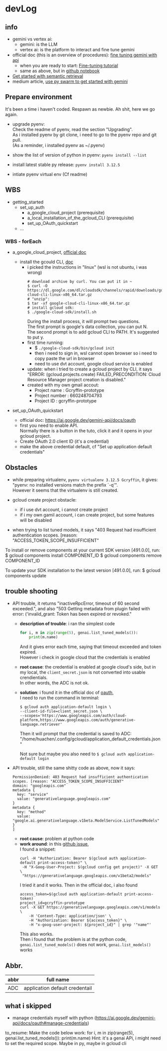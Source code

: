 # devLog

## info
- gemini vs vertex ai:
  - gemini: is the LLM
  - vertex ai: is the platform to interact and fine tune gemini
- official doc (this is an overview of procedures): [fine tuning gemini with api](https://ai.google.dev/gemini-api/docs/model-tuning)
  - when you are ready to start: [Fine-tuning tutorial](https://ai.google.dev/gemini-api/docs/model-tuning/tutorial?lang=python)
  - same as above, but in [github notebook](https://github.com/google/generative-ai-docs/blob/main/site/en/gemini-api/docs/model-tuning/python.ipynb)
- [Get started with semantic retrieval](https://ai.google.dev/gemini-api/docs/semantic_retrieval)
- medium article, [use py swarm to get started with gemini](https://medium.com/@kyeg/get-started-with-gemini-the-all-new-ultra-powerful-model-from-google-7f96c003f7f5)


## Prepare environment
It's been a time i haven't coded. Respawn as newbie. Ah shit, here we go again.  

- upgrade pyenv:  
  Check the readme of pyenv, read the section "Upgrading".  
  As i installed pyenv by git clone, i need to go to the pyenv repo and git pull.  
  (As a reminder, i installed pyenv as ~/.pyenv)  

- show the list of version of python in pyenv: `pyenv install --list`
- install latest stable py release: `pyenv install 3.12.5`

- intiate pyenv virtual env (Cf readme)


## WBS
- getting_started
  - set_up_auth
    - a_google_cloud_project (prerequisite)
    - a_local_installation_of_the_gcloud_CLI (prerequisite)
    - set_up_OAuth_quickstart
  - ...


### WBS - forEach
- a_google_cloud_project, [official doc](https://developers.google.com/workspace/guides/create-project)
  - install the gcould CLI, [doc](https://cloud.google.com/sdk/docs/install#linux)
    - i picked the instructions in "linux" (wsl is not ubuntu, i was wrong)  
      ```shell
      # download archive by curl. You can put it in ~
      $ curl -O https://dl.google.com/dl/cloudsdk/channels/rapid/downloads/google-cloud-cli-linux-x86_64.tar.gz
      # "unzip":
      $ tar -xf google-cloud-cli-linux-x86_64.tar.gz
      # install gcloud sdk:
      $ ./google-cloud-sdk/install.sh
      ```
      During the install process, it will prompt two questions.  
      The first prompt is google's data collection, you can put N.  
      The second prompt is to add gcloud CLI to PATH. It's suggested to put y.  
    - first time running: 
      - $ `./google-cloud-sdk/bin/gcloud init`
      - then i need to sign in, wsl cannot open browser so i need to copy paste the url in browser
      - need to use dvt account, google cloud service is enabled
    - update: when i tried to create a gcloud project by CLI, it says "ERROR: (gcloud.projects.create) FAILED_PRECONDITION: Cloud Resource Manager project creation is disabled."
    - created with my own gmail accout:  
      - Project name : Gcryffin-prototype
      - Project number : 660248704793
      - Project ID : gcryffin-prototype

- set_up_OAuth_quickstart
  - official doc: https://ai.google.dev/gemini-api/docs/oauth
  - first you need to enable API.  
    Normally there is a button in the tuto, click it and it opens in your gcloud project.  
  - Create OAuth 2.0 client ID (it's a credential)
  - make the above credential default, cf "Set up application default credentials"


## Obstacles
- while preparing virtualenv, `pyenv virtualenv 3.12.5 Gcryffin`, it gives: "pyenv: no installed versions match the prefix `-q'".  
  However it seems that the virtualenv is still created.  

- gcloud create project obstacle:
  - if i use dvt account, i cannot create project
  - if i my own gamil account, i can create project, but some features will be disabled

- when trying to list tuned models, it says "403 Request had insufficient authentication scopes. [reason: "ACCESS_TOKEN_SCOPE_INSUFFICIENT"


To install or remove components at your current SDK version [491.0.0], run:
  $ gcloud components install COMPONENT_ID
  $ gcloud components remove COMPONENT_ID

To update your SDK installation to the latest version [491.0.0], run:
  $ gcloud components update



## trouble shooting
- API trouble, it returns "inactiveRpcError, timeout of 60 second exceeded.", and also "503 Getting metadata from plugin failed with error: ('invalid_grant: Token has been expired or revoked."
  - __description of trouble__: i ran the simplest code
    ```python
    for i, m in zip(range(5), genai.list_tuned_models()):
        print(m.name)
    ```
    And it gives error each time, saying that timeout exceeded and token expired.  
    However i check in google cloud that the credentials is enabled
  - __root cause__: the credential is enabled at google cloud's side, but in my local, the `client_secret.json` is not converted into usable crendientials.  
    In other words, the ADC is not ok.  
  - __solution__: i found it in the official doc of [oauth](https://ai.google.dev/gemini-api/docs/oauth),  
    I need to run the command in terminal:  
    ```shell 
    $ gcloud auth application-default login \
    --client-id-file=client_secret.json \
    --scopes='https://www.googleapis.com/auth/cloud-platform,https://www.googleapis.com/auth/generative-language.retriever'
    ``` 
    Then it will prompt that the credential is saved to ADC: "/home/huachen/.config/gcloud/application_default_credentials.json"  

    Not sure but maybe you also need to `$ gcloud auth application-default login`

- API trouble, still the same shitty code as above, now it says:  
  ```text
  PermissionDenied: 403 Request had insufficient authentication scopes. [reason: "ACCESS_TOKEN_SCOPE_INSUFFICIENT"
  domain: "googleapis.com"
  metadata {
    key: "service"
    value: "generativelanguage.googleapis.com"
  }
  metadata {
    key: "method"
    value: "google.ai.generativelanguage.v1beta.ModelService.ListTunedModels"
  }
  ]
  ```
  - __root cause__: problem at python code
  - __work around__: in this [github issue](https://github.com/google-gemini/generative-ai-python/issues/8),  
    I found a snippet:  
    ```shell
    curl -H "Authorization: Bearer $(gcloud auth application-default print-access-token)" \
     -H "X-Goog-User-Project: $(gcloud config get project)" -X GET \
     "https://generativelanguage.googleapis.com/v1beta2/models"
    ```
    I tried it and it works. Then in the official doc, i also found  
    ```shell
    access_token=$(gcloud auth application-default print-access-token)
    project_id=gcryffin-prototype
    curl -X GET https://generativelanguage.googleapis.com/v1/models \
        -H 'Content-Type: application/json' \
        -H "Authorization: Bearer ${access_token}" \
        -H "x-goog-user-project: ${project_id}" | grep '"name"'
    ```
    This also works.  
    Then i found that the problem is at the python code, `genai.list_tuned_models()` does not work, `genai.list_models()` works


## Abbr.
| abbr    |  full name |
| ------- |  --------- |
| ADC |  application default credentail |




## what i skipped
- manage credentials myself with python (https://ai.google.dev/gemini-api/docs/oauth#manage-credentials)




to_resume:
Make the code below work:
for i, m in zip(range(5), genai.list_tuned_models()):
  print(m.name)
Hint: it's a genai APi, i might need to set the required scope. Maybe in py, maybe in gcloud cli
